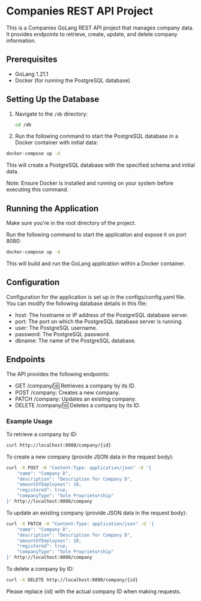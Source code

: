 # Companies REST API Project

This is a Companies GoLang REST API project that manages company data. It provides endpoints to retrieve, create, update, and delete company information.

## Prerequisites

- GoLang 1.21.1
- Docker (for running the PostgreSQL database)

## Setting Up the Database

1. Navigate to the `/db` directory:

   ```bash
   cd /db
   ```

2. Run the following command to start the PostgreSQL database in a Docker container with initial data:

```bash 
docker-compose up -d
```
This will create a PostgreSQL database with the specified schema and initial data.

Note: Ensure Docker is installed and running on your system before executing this command.

## Running the Application
Make sure you're in the root directory of the project.

Run the following command to start the application and expose it on port 8080:

```bash
docker-compose up -d
```
This will build and run the GoLang application within a Docker container.

## Configuration
Configuration for the application is set up in the configs/config.yaml file. You can modify the following database details in this file:

- host: The hostname or IP address of the PostgreSQL database server.
- port: The port on which the PostgreSQL database server is running.
- user: The PostgreSQL username.
- password: The PostgreSQL password.
- dbname: The name of the PostgreSQL database.

## Endpoints
The API provides the following endpoints:

- GET /company/:id: Retrieves a company by its ID.
- POST /company: Creates a new company.
- PATCH /company: Updates an existing company.
- DELETE /company/:id: Deletes a company by its ID.

### Example Usage
To retrieve a company by ID:

```bash
curl http://localhost:8080/company/{id}
```

To create a new company (provide JSON data in the request body):

```bash
curl -X POST -H "Content-Type: application/json" -d '{
    "name": "Company D",
    "description": "Description for Company D",
    "amountOfEmployees": 10,
    "registered": true,
    "companyType": "Sole Proprietorship"
}' http://localhost:8080/company
```

To update an existing company (provide JSON data in the request body):

```bash
curl -X PATCH -H "Content-Type: application/json" -d '{
    "name": "Company D",
    "description": "Description for Company D",
    "amountOfEmployees": 10,
    "registered": true,
    "companyType": "Sole Proprietorship"
}' http://localhost:8080/company
```
To delete a company by ID:

```bash
curl -X DELETE http://localhost:8080/company/{id}
```

Please replace {id} with the actual company ID when making requests.
